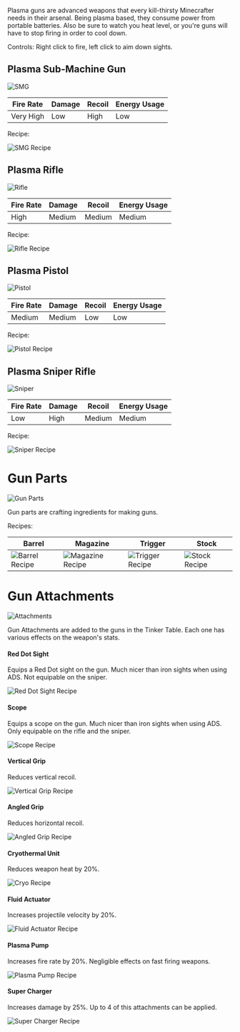 Plasma guns are advanced weapons that every kill-thirsty Minecrafter needs in their arsenal. Being plasma based, they consume power from portable batteries. Also be sure to watch you heat level, or you're guns will have to stop firing in order to cool down.

Controls: Right click to fire, left click to aim down sights.

## Plasma Sub-Machine Gun
![SMG](https://i.imgur.com/Oi0b2fg.png?1)

| Fire Rate | Damage | Recoil | Energy Usage |
|-----------|--------|--------|--------------|
| Very High | Low | High | Low |

Recipe:

![SMG Recipe](https://i.imgur.com/TEvyJkh.png?1)

## Plasma Rifle
![Rifle](https://i.imgur.com/pxiYT0O.png?1)

| Fire Rate | Damage | Recoil | Energy Usage |
|-----------|--------|--------|--------------|
| High | Medium | Medium | Medium |

Recipe:

![Rifle Recipe](https://i.imgur.com/TEvyJkh.png?1)

## Plasma Pistol
![Pistol](https://i.imgur.com/5dX7RZN.png?1)

| Fire Rate | Damage | Recoil | Energy Usage |
|-----------|--------|--------|--------------|
| Medium | Medium | Low | Low |

Recipe:

![Pistol Recipe](https://i.imgur.com/710b1qW.png?1)

## Plasma Sniper Rifle
![Sniper](https://i.imgur.com/T0wBs3J.png?1)

| Fire Rate | Damage | Recoil | Energy Usage |
|-----------|--------|--------|--------------|
| Low | High | Medium | Medium |

Recipe:

![Sniper Recipe](https://i.imgur.com/oW72rHg.png?1)

# Gun Parts

![Gun Parts](https://i.imgur.com/rvtTuGU.png?1)

Gun parts are crafting ingredients for making guns.

Recipes:

| Barrel | Magazine | Trigger | Stock |
|--------|----------|---------|-------|
| ![Barrel Recipe](https://i.imgur.com/jkjJWjA.png?1) | ![Magazine Recipe](https://i.imgur.com/LFKNTpD.png?1) | ![Trigger Recipe](https://i.imgur.com/HSHAmkW.png?1) | ![Stock Recipe](https://i.imgur.com/X5Bt8NK.png?1) |

# Gun Attachments

![Attachments](https://i.imgur.com/ij47Jll.png?1)

Gun Attachments are added to the guns in the Tinker Table. Each one has various effects on the weapon's stats.

#### Red Dot Sight

Equips a Red Dot sight on the gun. Much nicer than iron sights when using ADS. Not equipable on the sniper.

![Red Dot Sight Recipe](https://i.imgur.com/lh30zDT.png?1)

#### Scope

Equips a scope on the gun. Much nicer than iron sights when using ADS. Only equipable on the rifle and the sniper.

![Scope Recipe](https://i.imgur.com/gxkzHut.png?1)

#### Vertical Grip

Reduces vertical recoil.

![Vertical Grip Recipe](https://i.imgur.com/VhAgRf9.png?1)

#### Angled Grip

Reduces horizontal recoil.

![Angled Grip Recipe](https://i.imgur.com/juOSSdu.png?1)

#### Cryothermal Unit

Reduces weapon heat by 20%.

![Cryo Recipe](https://i.imgur.com/nYFkfqU.png?1)

#### Fluid Actuator

Increases projectile velocity by 20%.

![Fluid Actuator Recipe](https://i.imgur.com/HaNVzPM.png?1)

#### Plasma Pump

Increases fire rate by 20%. Negligible effects on fast firing weapons.

![Plasma Pump Recipe](https://i.imgur.com/OEJ9PkU.png?1)

#### Super Charger

Increases damage by 25%. Up to 4 of this attachments can be applied.

![Super Charger Recipe](https://i.imgur.com/kba4qaQ.png?1)